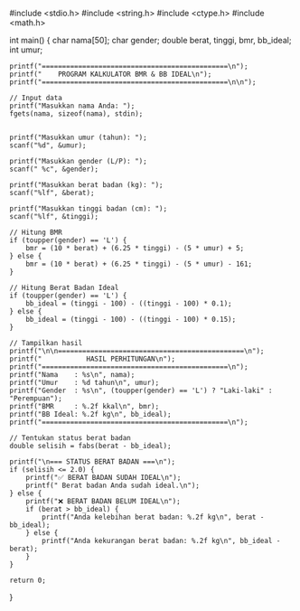 #include <stdio.h>
#include <string.h>
#include <ctype.h>
#include <math.h>

int main() {
    char nama[50];
    char gender;
    double berat, tinggi, bmr, bb_ideal;
    int umur;

    printf("==============================================\n");
    printf("    PROGRAM KALKULATOR BMR & BB IDEAL\n");
    printf("==============================================\n\n");

    // Input data
    printf("Masukkan nama Anda: ");
    fgets(nama, sizeof(nama), stdin);
    

    printf("Masukkan umur (tahun): ");
    scanf("%d", &umur);
    
    printf("Masukkan gender (L/P): ");
    scanf(" %c", &gender);

    printf("Masukkan berat badan (kg): ");
    scanf("%lf", &berat);

    printf("Masukkan tinggi badan (cm): ");
    scanf("%lf", &tinggi);

    // Hitung BMR
    if (toupper(gender) == 'L') {
        bmr = (10 * berat) + (6.25 * tinggi) - (5 * umur) + 5;
    } else {
        bmr = (10 * berat) + (6.25 * tinggi) - (5 * umur) - 161;
    }

    // Hitung Berat Badan Ideal
    if (toupper(gender) == 'L') {
        bb_ideal = (tinggi - 100) - ((tinggi - 100) * 0.1);
    } else {
        bb_ideal = (tinggi - 100) - ((tinggi - 100) * 0.15);
    }

    // Tampilkan hasil
    printf("\n\n==============================================\n");
    printf("           HASIL PERHITUNGAN\n");
    printf("==============================================\n");
    printf("Nama    : %s\n", nama);
    printf("Umur    : %d tahun\n", umur);
    printf("Gender  : %s\n", (toupper(gender) == 'L') ? "Laki-laki" : "Perempuan");
    printf("BMR     : %.2f kkal\n", bmr);
    printf("BB Ideal: %.2f kg\n", bb_ideal);
    printf("==============================================\n");

    // Tentukan status berat badan
    double selisih = fabs(berat - bb_ideal);
    
    printf("\n=== STATUS BERAT BADAN ===\n");
    if (selisih <= 2.0) {
        printf("✅ BERAT BADAN SUDAH IDEAL\n");
        printf(" Berat badan Anda sudah ideal.\n");
    } else {
        printf("❌ BERAT BADAN BELUM IDEAL\n");
        if (berat > bb_ideal) {
            printf("Anda kelebihan berat badan: %.2f kg\n", berat - bb_ideal);
        } else {
            printf("Anda kekurangan berat badan: %.2f kg\n", bb_ideal - berat);
        }
    }

    return 0;
}
